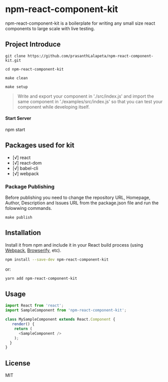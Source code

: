 # npm-react-component-kit

npm-react-component-kit is a boilerplate for writing any small size react components to large scale with live testing.


## Project Introduce

```
git clone https://github.com/prasanthLalapeta/npm-react-component-kit.git  

cd npm-react-component-kit

make clean

make setup
```

> Write and export your component in './src/index.js' and import the same component in './examples/src/index.js' so that you can test your component while developing itself.

#### Start Server

npm start

## Packages used for kit
- [√] react
- [√] react-dom
- [√] babel-cli
- [√] webpack

### Package Publishing

Before publishing you need to change the repository URL, Homepage, Author, Description and Issues URL from the package.json file and run the folowwing commands.

```
make publish

```

## Installation

Install it from npm and include it in your React build process (using [Webpack](http://webpack.github.io/), [Browserify](http://browserify.org/), etc).

```bash
npm install --save-dev npm-react-component-kit
```
or:
```bash
yarn add npm-react-component-kit
```

## Usage

```javascript static
import React from 'react';
import SampleComponent from 'npm-react-component-kit';

class MySampleComponent extends React.Component {
   render() {
    return (
      <SampleComponent />
    );
  }
}
```

## License

MIT
